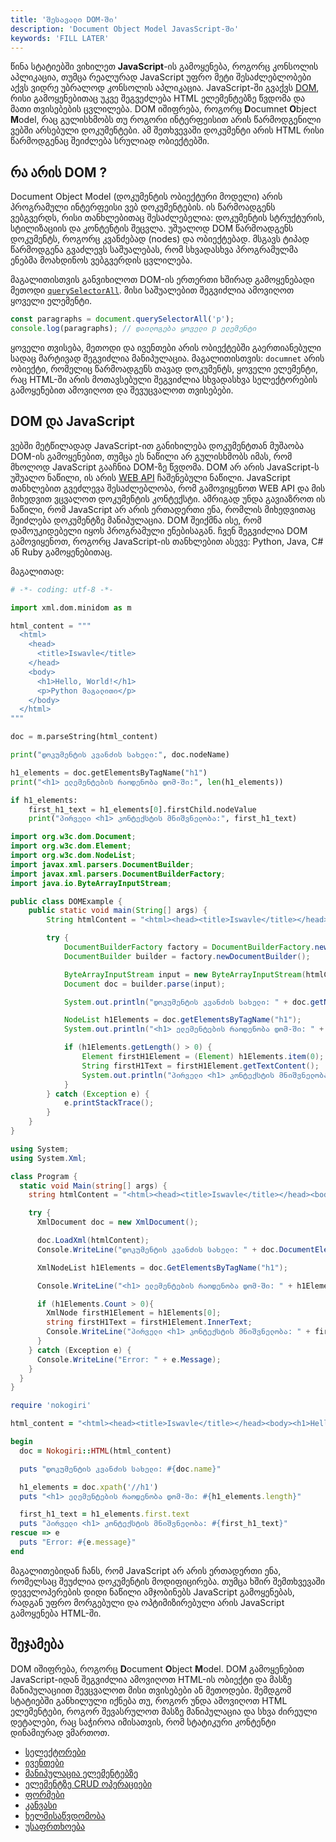 ```yaml
---
title: 'შესავალი DOM-ში'
description: 'Document Object Model JavasScript-ში'
keywords: 'FILL LATER'
---
```


წინა სტატიებში ვიხილეთ **JavaScript**-ის გამოყენება, როგორც კონსოლის აპლიკაცია, თუმცა რეალურად JavaScript უფრო მეტი
შესაძლებლობები აქვს ვიდრე უბრალოდ კონსოლის აპლიკაცია. JavaScript-ში გვაქვს [DOM](https://developer.mozilla.org/en-US/docs/Web/API/Document_Object_Model), რისი
გამოყენებითაც უკვე შეგვეძლება HTML ელემენტებზე წვდომა და მათი თვისებების ცვლილება. DOM იშიფრება, როგორც **D**ocumnet **O**bject **M**odel, რაც გულისხმობს თუ
როგორი ინტერფეისით არის წარმოდგენილი ვებში არსებული დოკუმენტები. ამ შეთხვევაში დოკუმენტი არის HTML რისი წარმოდგენაც შეიძლება სრულიად ობიექტებში.

## რა არის DOM ?

Document Object Model (დოკუმენტის ობიექტური მოდელი) არის პროგრამული ინტერფეისი ვებ დოკუმენტების. ის წარმოადგენს ვებგვერდს, რისი თანხლებითაც შესაძლებელია: დოკუმენტის სტრუქტურის, სტილიზაციის
და კონტენტის შეცვლა. უშუალოდ DOM წარმოადგენს დოკუმენტს, როგორც კვანძებად (nodes) და ობიექტებად. მსგავს ტიპად წარმოდგენა გვაძლევს საშუალებას, რომ სხვადასხვა პროგრამულმა
ენებმა მოახდინოს ვებგვერდის ცვლილება.

მაგალითისთვის განვიხილოთ DOM-ის ერთერთი ხშირად გამოყენებადი მეთოდი [`querySelectorAll`](./docs/guides/javascript/dom/selectors#querySelectorAll). მისი საშუალებით
შეგვიძლია ამოვიღოთ ყოველი ელემენტი.

```js
const paragraphs = document.querySelectorAll('p');
console.log(paragraphs); // დაილოგება ყოველი p ელემენტი
```

ყოველი თვისება, მეთოდი და ივენთები არის ობიექტებში გაერთიანებული სადაც მარტივად შეგვიძლია მანიპულაცია. მაგალითისთვის: `documnet` არის ობიექტი, რომელიც წარმოადგენს
თავად დოკუმენტს, ყოველი ელემენტი, რაც HTML-ში არის მოთავსებული შეგვიძლია სხვადასხვა სელექტორების გამოყენებით ამოვიღოთ და შევუცვალოთ თვისებები.

## DOM და JavaScript

ვებში მეტწილადად JavaScript-ით განიხილება დოკუმენტთან მუშაობა DOM-ის გამოყენებით, თუმცა ეს ნაწილი არ გულისხმობს იმას, რომ მხოლოდ JavaScript გააჩნია DOM-ზე წვდომა.
DOM არ არის JavaScript-ს უშუალო ნაწილი, ის არის [WEB API](https://developer.mozilla.org/en-US/docs/Web/API) ჩაშენებული ნაწილი. JavaScript თანხლებით გვეძლევა შესაძლებლობა,
რომ გამოვიყენოთ WEB API და მის მიხედვით ვცვალოთ დოკუმენტის კონტექსტი. ამრიგად უნდა გავიაზროთ ის ნაწილი, რომ JavaScript არ არის ერთადერთი ენა, რომლის მიხედვითაც
შეიძლება დოკუმენტზე მანიპულაცია. DOM შეიქმნა ისე, რომ დამოუკიდებელი იყოს პროგრამული ენებისაგან. ჩვენ შეგვიძლია DOM გამოვიყენოთ, როგორც JavaScript-ის თანხლებით ასევე:
Python, Java, C# ან Ruby გამოყენებითაც.

მაგალითად:

```python
# -*- coding: utf-8 -*-

import xml.dom.minidom as m

html_content = """
  <html>
    <head>
      <title>Iswavle</title>
    </head>
    <body>
      <h1>Hello, World!</h1>
      <p>Python მაგალითი</p>
    </body>
  </html>
"""

doc = m.parseString(html_content)

print("დოკუმენტის კვანძის სახელი:", doc.nodeName)

h1_elements = doc.getElementsByTagName("h1")
print("<h1> ელემენტების რაოდენობა დომ-ში:", len(h1_elements))

if h1_elements:
    first_h1_text = h1_elements[0].firstChild.nodeValue
    print("პირველი <h1> კონტექსტის მნიშვნელობა:", first_h1_text)
```

```java
import org.w3c.dom.Document;
import org.w3c.dom.Element;
import org.w3c.dom.NodeList;
import javax.xml.parsers.DocumentBuilder;
import javax.xml.parsers.DocumentBuilderFactory;
import java.io.ByteArrayInputStream;

public class DOMExample {
    public static void main(String[] args) {
        String htmlContent = "<html><head><title>Iswavle</title></head><body><h1>Hello, World!</h1><p>Java მაგალითი</p></body></html>";

        try {
            DocumentBuilderFactory factory = DocumentBuilderFactory.newInstance();
            DocumentBuilder builder = factory.newDocumentBuilder();

            ByteArrayInputStream input = new ByteArrayInputStream(htmlContent.getBytes("UTF-8"));
            Document doc = builder.parse(input);

            System.out.println("დოკუმენტის კვანძის სახელი: " + doc.getNodeName());

            NodeList h1Elements = doc.getElementsByTagName("h1");
            System.out.println("<h1> ელემენტების რაოდენობა დომ-ში: " + h1Elements.getLength());

            if (h1Elements.getLength() > 0) {
                Element firstH1Element = (Element) h1Elements.item(0);
                String firstH1Text = firstH1Element.getTextContent();
                System.out.println("პირველი <h1> კონტექსტის მნიშვნელობა: " + firstH1Text);
            }
        } catch (Exception e) {
            e.printStackTrace();
        }
    }
}
```

```c#
using System;
using System.Xml;

class Program {
  static void Main(string[] args) {
    string htmlContent = "<html><head><title>Iswavle</title></head><body><h1>Hello, World!</h1><p>C# მაგალითი</p></body></html>";

    try {
      XmlDocument doc = new XmlDocument();

      doc.LoadXml(htmlContent);
      Console.WriteLine("დოკუმენტის კვანძის სახელი: " + doc.DocumentElement.Name);

      XmlNodeList h1Elements = doc.GetElementsByTagName("h1");

      Console.WriteLine("<h1> ელემენტების რაოდენობა დომ-ში: " + h1Elements.Count);

      if (h1Elements.Count > 0){
        XmlNode firstH1Element = h1Elements[0];
        string firstH1Text = firstH1Element.InnerText;
        Console.WriteLine("პირველი <h1> კონტექსტის მნიშვნელობა: " + firstH1Text);
      }
    } catch (Exception e) {
      Console.WriteLine("Error: " + e.Message);
    }
  }
}
```

```ruby
require 'nokogiri'

html_content = "<html><head><title>Iswavle</title></head><body><h1>Hello, World!</h1><p>Ruby მაგალითი</p></body></html>"

begin
  doc = Nokogiri::HTML(html_content)

  puts "დოკუმენტის კვანძის სახელი: #{doc.name}"

  h1_elements = doc.xpath('//h1')
  puts "<h1> ელემენტების რაოდენობა დომ-ში: #{h1_elements.length}"

  first_h1_text = h1_elements.first.text
  puts "პირველი <h1> კონტექსტის მნიშვნელობა: #{first_h1_text}"
rescue => e
  puts "Error: #{e.message}"
end
```

მაგალითებიდან ჩანს, რომ JavaScript არ არის ერთადერთი ენა, რომელსაც შეუძლია დოკუმენტის მოდიფიცირება. თუმცა ხშირ შემთხვევაში დეველოპერების დიდი ნაწილი
ამჯობინებს JavaScript გამოყენებას, რადგან უფრო მორგებული და ოპტიმიზირებული არის JavaScript გამოყენება HTML-ში.

## შეჯამება

DOM იშიფრება, როგორც **D**ocument **O**bject **M**odel. DOM გამოყენებით JavaScript-იდან შეგვიძლია ამოვიღოთ HTML-ის ობიექტი და მასზე მანიპულაციით შევცვალოთ
მისი თვისებები ან მეთოდები. შემდგომ სტატიებში განხილული იქნება თუ, როგორ უნდა ამოვიღოთ HTML ელემენტები, როგორ შევასრულოთ მასზე მანიპულაცია და სხვა ძირეული
დეტალები, რაც საჭიროა იმისათვის, რომ სტატიკური კონტენტი დინამიურად ვმართოთ.

- [სელექტორები](./doc/guides/javascript/dom/selectors)
- [ივენთები](./doc/guides/javascript/dom/events)
- [მანიპულაცია ელემენტებზე](./doc/guides/javascript/dom/elements-manipulation)
- [ელემენტზე CRUD ოპერაციები](./doc/guides/javascript/dom/elements-crud)
- [ფორმები](./doc/guides/javascript/dom/form)
- [კანვასი](./doc/guides/javascript/dom/canvas)
- [ხელმისაწვდომობა](./doc/guides/javascript/dom/accessibility)
- [უსაფრთხოება](./doc/guides/javascript/dom/security)
